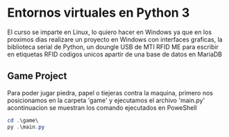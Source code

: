 # Entornos virtuales en Python 3
El curso se imparte en Linux, lo quiero hacer en Windows ya que en los proximos dias realizare un proyecto en Windows con interfaces graficas, la biblioteca serial de Python, un doungle USB de MTI RFID ME para escribir en etiquetas RFID codigos unicos apartir de una base de datos en MariaDB

## Game Project
Para poder jugar piedra, papel o tiejeras contra la maquina, primero nos posicionamos en la carpeta 'game' y ejecutamos el archivo 'main.py' acontinuacion se muestran los comando ejecutados en PoweShell
```powershell
cd .\game\
py .\main.py
```